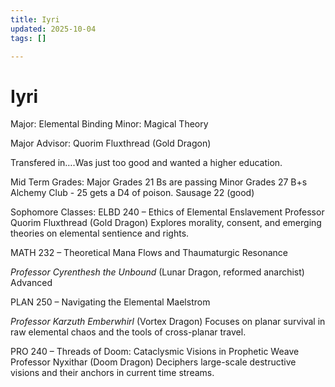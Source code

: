 ```yaml
---
title: Iyri
updated: 2025-10-04
tags: []

---
```


# Iyri


Major: Elemental Binding
Minor: Magical Theory

Major Advisor:  Quorim Fluxthread (Gold Dragon)

Transfered in….Was just too good and wanted a higher education.

Mid Term Grades:
Major Grades 21 Bs are passing
Minor Grades 27 B+s
Alchemy Club - 25 gets a D4 of poison.
Sausage 22 (good)



Sophomore Classes:
ELBD 240 – Ethics of Elemental Enslavement
Professor Quorim Fluxthread (Gold Dragon)
Explores morality, consent, and emerging theories on elemental sentience and rights.

MATH 232 – Theoretical Mana Flows and Thaumaturgic Resonance

*Professor Cyrenthesh the Unbound* (Lunar Dragon, reformed anarchist)
Advanced


PLAN 250 – Navigating the Elemental Maelstrom

*Professor Karzuth Emberwhirl* (Vortex Dragon)
Focuses on planar survival in raw elemental chaos and the tools of cross-planar travel.

PRO 240 – Threads of Doom: Cataclysmic Visions in Prophetic Weave Professor Nyxithar (Doom Dragon)
Deciphers large-scale destructive visions and their anchors in current time streams.

